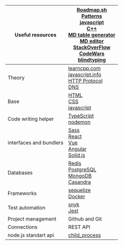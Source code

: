 | Useful resources | [Roadmap.sh](http://roadmap.sh/)<br>[Patterns](https://www.patterns.dev/posts/classic-design-patterns/)<br>[javascript](https://javascript.info)<br>[C++](https://learncpp.com/)<br>[MD table generator](https://tablesgenerator.com/markdown_tables#)<br>[MD editor](https://stackedit.io/app#)<br>[StackOverFlow](https://stackoverflow.com/)<br>[CodeWars](https://www.codewars.com/)<br>[blindtyping](https://blindtyping.com/test) |
|---|---|
| Theory | [learncpp.com](http://learncpp.com/)  <br>[javascript.info](http://javascript.info/)  <br>[HTTP Protocol](https://www.cloudflare.com/en-gb/learning/ddos/glossary/hypertext-transfer-protocol-http/)<br>[DNS](https://www.cloudflare.com/en-gb/learning/dns/what-is-dns/) |
| Base | [HTML](https://www.w3schools.com/hTml/default.asp)<br>[CSS](https://www.w3schools.com/css/default.asp)<br>[javascript](https://javascript.info) |
| Code writing helper | [TypeScript](https://www.typescriptlang.org/)<br>[nodemon](https://www.npmjs.com/package/nodemon) |
| interfaces and bundlers | [Sass](https://sass-lang.com/)<br>[React](https://reactjs.org/)<br>[Vue](https://vuejs.org/)<br>[Angular](https://angular.io/)<br>[Solid.js](https://www.solidjs.com/) |
| Databases | [Redis](https://redis.io/)<br>[PostgreSQL](https://www.postgresql.org/)<br>[MongoDB](https://www.mongodb.com/)<br>[Casandra](https://cassandra.apache.org/_/index.html) |
| Frameworks | [sequelize](https://www.npmjs.com/package/sequelize)<br>[Docker](https://www.docker.com/) |
| Test automation | [snyk](https://snyk.io/)<br>[Jest](https://jestjs.io/) |
| Project management | Github and Git |
| Connections | REST API |
| node.js standart api | [child_process](https://nodejs.org/api/child_process.html)<br>|
